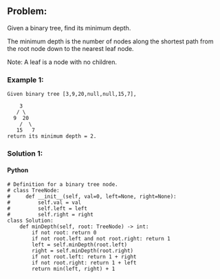 ## Problem:

Given a binary tree, find its minimum depth.

The minimum depth is the number of nodes along the shortest path from the root node down to the nearest leaf node.

Note: A leaf is a node with no children.

### Example 1:

```
Given binary tree [3,9,20,null,null,15,7],

    3
   / \
  9  20
    /  \
   15   7
return its minimum depth = 2.
```

### Solution 1:

#### Python

```
# Definition for a binary tree node.
# class TreeNode:
#     def __init__(self, val=0, left=None, right=None):
#         self.val = val
#         self.left = left
#         self.right = right
class Solution:
    def minDepth(self, root: TreeNode) -> int:
        if not root: return 0
        if not root.left and not root.right: return 1
        left = self.minDepth(root.left)
        right = self.minDepth(root.right)
        if not root.left: return 1 + right
        if not root.right: return 1 + left
        return min(left, right) + 1
```
